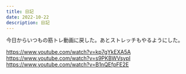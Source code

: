 ```yaml
---
title: 日記
date: 2022-10-22
description: 日記
---
```


今日からいつもの筋トレ動画に戻した。あとストレッチもやるようにした。

https://www.youtube.com/watch?v=kp7gYkEXA5A
https://www.youtube.com/watch?v=s9PKBWVsypI
https://www.youtube.com/watch?v=B1nQEfpFE2E
